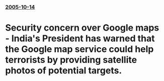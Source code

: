 ### [2005-10-14](/news/2005/10/14/index.md)

#  Security concern over Google maps - India's President has warned that the Google map service could help terrorists by providing satellite photos of potential targets.



